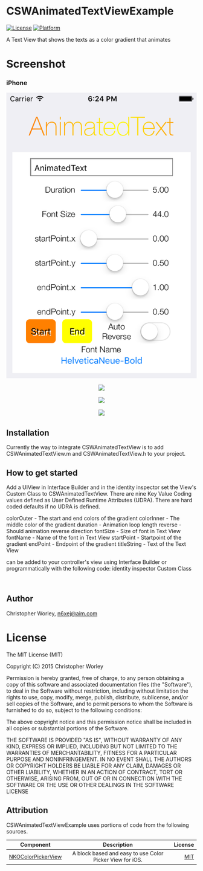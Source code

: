 # CSWAnimatedTextViewExample

[![License](https://img.shields.io/cocoapods/l/CSWAnimagedTextView.svg?style=flat)](http://cocoapods.org/pods/CSWAnimagedTextView)
[![Platform](https://img.shields.io/cocoapods/p/CSWAnimagedTextView.svg?style=flat)](http://cocoapods.org/pods/CSWAnimagedTextView)

A Text View that shows the texts as a color gradient that animates


# Screenshot

### iPhone

![](/ScreenShot/ScreenShot4.png) 
<p align="center"><img src="https://raw.github.com/n6xej/CSWAnimatedTextViewExample/master/ScreenShot/ScreenShot1.png"/></p>
<p align="center"><img src="https://raw.github.com/n6xej/CSWAnimatedTextViewExample/master/ScreenShot/ScreenShot2.png"/></p>
<p align="center"><img src="https://raw.github.com/n6xej/CSWAnimatedTextViewExample/master/ScreenShot/ScreenShot3.png"/></p>

## Installation

Currently the way to integrate CSWAnimatedTextView is to add CSWAnimatedTextView.m and CSWAnimatedTextView.h to your project. 

## How to get started

Add a UIView in Interface Builder and in the identity inspector set the View's Custom Class to CSWAnimatedTextView. There are nine Key Value Coding values defined as User Defined Runtime Attributes (UDRA). There are hard coded defaults if no UDRA is defined.

colorOuter  - The start and end colors of the gradient
colorInner  - The middle color of the gradient
duration    - Animation loop length
reverse     - Should animation reverse direction
fontSize    - Size of font in Text View
fontName    - Name of the font in Text View
startPoint  - Startpoint of the gradient
endPoint    - Endpoint of the gradient
titleString - Text of the Text View

 can be added to your controller's view using Interface Builder or programmatically with the following code:
identity inspector Custom Class

```
    
```
## Author

Christopher Worley, n6xej@aim.com

# License

The MIT License (MIT)

Copyright (C) 2015 Christopher Worley
		
Permission is hereby granted, free of charge, to any person obtaining a copy of this software and associated
documentation files (the "Software"), to deal in the Software without restriction, including without
limitation the rights to use, copy, modify, merge, publish, distribute, sublicense, and/or sell copies of
the Software, and to permit persons to whom the Software is furnished to do so, subject to the following
conditions:

The above copyright notice and this permission notice shall be included in all copies or substantial
portions of the Software.

THE SOFTWARE IS PROVIDED "AS IS", WITHOUT WARRANTY OF ANY KIND, EXPRESS OR IMPLIED, INCLUDING BUT NOT
LIMITED TO THE WARRANTIES OF MERCHANTABILITY, FITNESS FOR A PARTICULAR PURPOSE AND NONINFRINGEMENT. IN NO
EVENT SHALL THE AUTHORS OR COPYRIGHT HOLDERS BE LIABLE FOR ANY CLAIM, DAMAGES OR OTHER LIABILITY, WHETHER IN
AN ACTION OF CONTRACT, TORT OR OTHERWISE, ARISING FROM, OUT OF OR IN CONNECTION WITH THE SOFTWARE OR THE USE
OR OTHER DEALINGS IN THE SOFTWARE LICENSE

Attribution
--------------

CSWAnimatedTextViewExample uses portions of code from the following sources.

| Component     | Description   | License  |
| ------------- |:-------------:| -----:|
| [NKOColorPickerView](https://github.com/nakiostudio/NKOColorPickerView)      | A block based and easy to use Color Picker View for iOS. | [MIT](https://github.com/nakiostudio/NKOColorPickerView/blob/master/LICENSE) |
